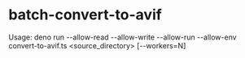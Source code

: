 # batch-convert-to-avif
Usage: deno run --allow-read --allow-write --allow-run --allow-env convert-to-avif.ts <source_directory> [--workers=N]
